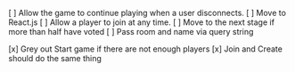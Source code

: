 [ ] Allow the game to continue playing when a user disconnects.
[ ] Move to React.js
[ ] Allow a player to join at any time.
[ ] Move to the next stage if more than half have voted
[ ] Pass room and name via query string
 
[x] Grey out Start game if there are not enough players
[x] Join and Create should do the same thing